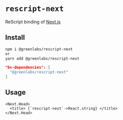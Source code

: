 # `rescript-next`

ReScript binding of [Next.js](https://nextjs.org)

## Install

```bash
npm i @greenlabs/rescript-next
or
yarn add @greenlabs/rescript-next
```

```json
"bs-dependencies": [
  "@greenlabs/rescript-next"
]
```

## Usage

```rescript
<Next.Head>
  <title> {`rescript-next`->React.string} </title>
</Next.Head>
```
